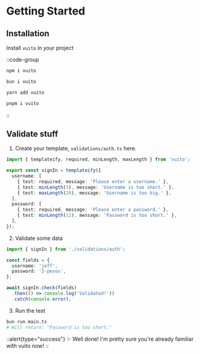 # Getting Started

## Installation

Install `vuito` in your project

::code-group
```bash [NPM]
npm i vuito
```

```bash [Bun]
bun i vuito
```

```bash [Yarn]
yarn add vuito
```

```bash [PNPM]
pnpm i vuito
```
::

## Validate stuff

1. Create your template, `validations/auth.ts` here.

```ts [validations/auth.ts]
import { templateify, required, minLength, maxLength } from 'vuito';

export const signIn = templateify({
  username: [
    { test: required, message: 'Please enter a username.' },
    { test: minLength(3), message: 'Username is too short.' },
    { test: maxLength(20), message: 'Username is too big.' },
  ],
  password: [
    { test: required, message: 'Please enter a password.' },
    { test: minLength(12), message: 'Password is too short.' },
  ],
});
```

2. Validate some data

```ts [main.ts]
import { signIn } from './validations/auth';

const fields = {
  username: 'jeff',
  password: '2-pesos',
};

await signIn.check(fields)
  .then(() => console.log('Validated!'))
  .catch(console.error);
```

3. Run the test

```bash
bun run main.ts
# Will return: "Password is too short."
```

::alert{type="success"}
✨ Well done! I'm pretty sure you're already familiar with vuito now!
::
